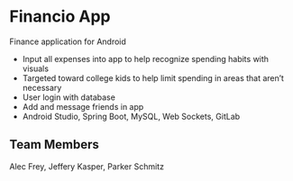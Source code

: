 # Financio App
Finance application for Android

- Input all expenses into app to help recognize spending habits with visuals
- Targeted toward college kids to help limit spending in areas that aren’t necessary 
- User login with database
- Add and message friends in app
- Android Studio, Spring Boot, MySQL, Web Sockets, GitLab

## Team Members
Alec Frey, 
Jeffery Kasper, 
Parker Schmitz
